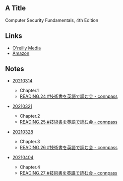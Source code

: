 ## A Title
Computer Security Fundamentals, 4th Edition

## Links
* [O'reilly Media](https://learning.oreilly.com/library/view/computer-security-fundamentals/9780135774854/)
* [Amazon](https://www.amazon.com/dp/0135774772)

## Notes
- [20210314](./20210314)
  - Chapter.1
  - [READING.24 #技術書を英語で読む会 - connpass](https://reading.connpass.com/event/203283/)

- [20210321](./20210321)
  - Chapter.2
  - [READING.25 #技術書を英語で読む会 - connpass](https://reading.connpass.com/event/204645/)

- [20210328](./20210328)
  - Chapter.3
  - [READING.26 #技術書を英語で読む会 - connpass](https://reading.connpass.com/event/206092/)

- [20210404](./20210404)
  - Chapter.4
  - [READING.27 #技術書を英語で読む会 - connpass](https://reading.connpass.com/event/206093/)
